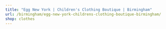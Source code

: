 ```yaml
---
title: "Egg New York | Children's Clothing Boutique | Birmingham"
url: /birmingham/egg-new-york-childrens-clothing-boutique-birmingham/
shop: clothes
---
```

